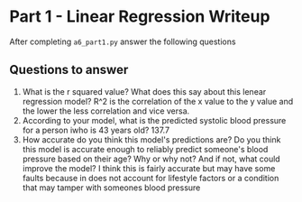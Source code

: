 # Part 1 - Linear Regression Writeup

After completing `a6_part1.py` answer the following questions

## Questions to answer

1. What is the r squared value?  What does this say about this lenear regression model?
R^2 is the correlation of the x value to the y value and the lower the less correlation and vice versa.
2. According to your model, what is the predicted systolic blood pressure for a person iwho is 43 years old?
137.7
3. How accurate do you think this model's predictions are?  Do you think this model is accurate enough to reliably predict someone's blood pressure based on their age?  Why or why not?  And if not, what could improve the model?
I think this is fairly accurate but may have some faults because in does not account for lifestyle factors or a condition that may tamper with someones blood pressure